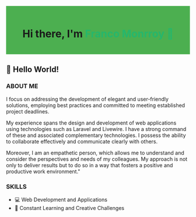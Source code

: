 <div style="background-color: #4CAF50; padding: 20px;">
  <h1 align="center"> Hi there, I'm <span style="color: #25B76C;"> Franco Monrroy 🐺</span> </h1>
</div>

## 👋 Hello World!

### ABOUT ME

I focus on addressing the development of elegant and user-friendly solutions, employing best practices and committed to meeting established project deadlines.

My experience spans the design and development of web applications using technologies such as Laravel and Livewire. I have a strong command of these and associated complementary technologies. I possess the ability to collaborate effectively and communicate clearly with others.

Moreover, I am an empathetic person, which allows me to understand and consider the perspectives and needs of my colleagues. My approach is not only to deliver results but to do so in a way that fosters a positive and productive work environment."

### SKILLS

- 💻 Web Development and Applications
- 🚀 Constant Learning and Creative Challenges
